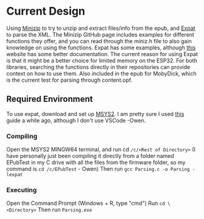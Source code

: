# Current Design
Using [Minizip](https://github.com/richgel999/miniz) to try to unzip and extract files/info from the epub, and [Expat](https://github.com/libexpat/libexpat) to parse the XML. The Minizip GitHub page includes examples for different functions they offer, and you can read through the miniz.h file to also gain knowledge on using the functions. Expat has some examples, although [this](https://libexpat.github.io/doc/getting-started/) website has some better documentation. The current reason for using Expat is that it might be a better choice for limited memory on the ESP32. For both libraries, searching the functions directly in their repositories can provide context on how to use them. Also included in the epub for MobyDick, which is the current test for parsing through content.opf.

## Required Environment
To use expat, download and set up [MSYS2](https://www.msys2.org/). I am pretty sure I used [this](https://code.visualstudio.com/docs/cpp/config-mingw) guide a while ago, although I don't use VSCode -Owen.

### Compiling
Open the MSYS2 MINGW64 terminal, and run cd `/c/<Rest of Directory>`
(I have personally just been compiling it directly from a folder named EPubTest in my C drive with all the files from the firmware folder, so my command is `cd /c/EPubTest` - Owen)
Then run `gcc Parsing.c -o Parsing -lexpat`

### Executing
Open the Command Prompt (Windows + R, type "cmd")
Run `cd \<Directory>`
Then run `Parsing.exe`
